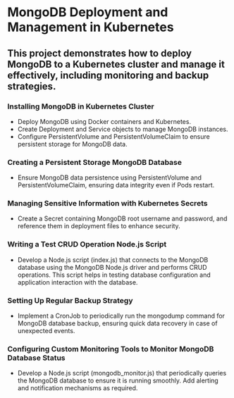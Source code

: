 # MongoDB Deployment and Management in Kubernetes
## This project demonstrates how to deploy MongoDB to a Kubernetes cluster and manage it effectively, including monitoring and backup strategies.

### Installing MongoDB in Kubernetes Cluster
* Deploy MongoDB using Docker containers and Kubernetes.
* Create Deployment and Service objects to manage MongoDB instances.
* Configure PersistentVolume and PersistentVolumeClaim to ensure persistent storage for MongoDB data.

### Creating a Persistent Storage MongoDB Database
* Ensure MongoDB data persistence using PersistentVolume and PersistentVolumeClaim, ensuring data integrity even if Pods restart.

### Managing Sensitive Information with Kubernetes Secrets
* Create a Secret containing MongoDB root username and password, and reference them in deployment files to enhance security.

### Writing a Test CRUD Operation Node.js Script
* Develop a Node.js script (index.js) that connects to the MongoDB database using the MongoDB Node.js driver and performs CRUD operations. This script helps in testing database configuration and application interaction with the database.

### Setting Up Regular Backup Strategy
* Implement a CronJob to periodically run the mongodump command for MongoDB database backup, ensuring quick data recovery in case of unexpected events.

### Configuring Custom Monitoring Tools to Monitor MongoDB Database Status
* Develop a Node.js script (mongodb_monitor.js) that periodically queries the MongoDB database to ensure it is running smoothly. Add alerting and notification mechanisms as required.
